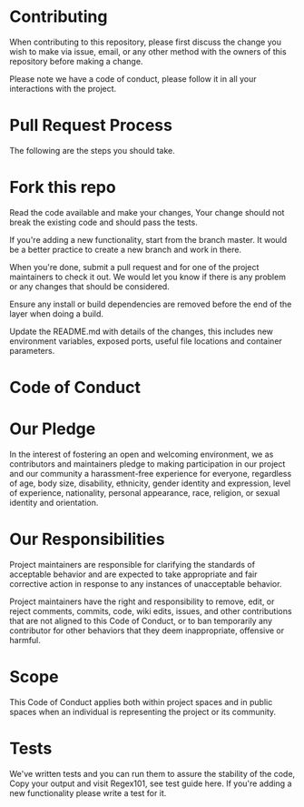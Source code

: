 # Contributing

When contributing to this repository, please first discuss the change you wish to make via issue, email, or any other method with the owners of this repository before making a change.

Please note we have a code of conduct, please follow it in all your interactions with the project.

# Pull Request Process

The following are the steps you should take.

# Fork this repo

Read the code available and make your changes, Your change should not break the existing code and should pass the tests.

If you're adding a new functionality, start from the branch master. It would be a better practice to create a new branch and work in there.

When you're done, submit a pull request and for one of the project maintainers to check it out. We would let you know if there is any problem or any changes that should be considered.

Ensure any install or build dependencies are removed before the end of the layer when doing a build.

Update the README.md with details of the changes, this includes new environment variables, exposed ports, useful file locations and container parameters.

# Code of Conduct

# Our Pledge

In the interest of fostering an open and welcoming environment, we as contributors and maintainers pledge to making participation in our project and our community a harassment-free experience for everyone, regardless of age, body size, disability, ethnicity, gender identity and expression, level of experience, nationality, personal appearance, race, religion, or sexual identity and orientation.

# Our Responsibilities

Project maintainers are responsible for clarifying the standards of acceptable behavior and are expected to take appropriate and fair corrective action in response to any instances of unacceptable behavior.

Project maintainers have the right and responsibility to remove, edit, or reject comments, commits, code, wiki edits, issues, and other contributions that are not aligned to this Code of Conduct, or to ban temporarily any contributor for other behaviors that they deem inappropriate, offensive or harmful.

# Scope

This Code of Conduct applies both within project spaces and in public spaces when an individual is representing the project or its community.

# Tests

We've written tests and you can run them to assure the stability of the code, Copy your output and visit Regex101, see test guide here. If you're adding a new functionality please write a test for it.
